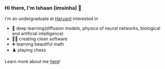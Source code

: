 ### Hi there, I'm Ishaan (imsinha) 👋

I'm an undergraduate at [Harvard](https://harvard.edu) interested in

- 🧠 deep learning(diffusion models, physics of neural networks, biological and artificial intelligence)
- 👨‍💻 creating clean software
- ➕ learning beautiful math
- ♟️ playing chess
  
Learn more about me [here](https://imsinha0.github.io)!

